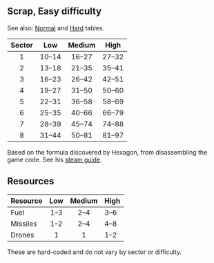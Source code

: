 ## Scrap, Easy difficulty

See also: [Normal](/ftl-scrap/normal) and [Hard](/ftl-scrap/) tables.

| Sector | Low          | Medium      | High        |
|:------:|:------------:|:-----------:|:-----------:|
| 1      | 10&ndash;14  | 16&ndash;27 | 27&ndash;32 |
| 2      | 13&ndash;18  | 21&ndash;35 | 35&ndash;41 |
| 3      | 16&ndash;23  | 26&ndash;42 | 42&ndash;51 |
| 4      | 19&ndash;27  | 31&ndash;50 | 50&ndash;60 |
| 5      | 22&ndash;31  | 36&ndash;58 | 58&ndash;69 |
| 6      | 25&ndash;35  | 40&ndash;66 | 66&ndash;79 |
| 7      | 28&ndash;39  | 45&ndash;74 | 74&ndash;88 |
| 8      | 31&ndash;44  | 50&ndash;81 | 81&ndash;97 |

Based on the formula discovered by Hexagon, from disassembling the game code. See his [steam guide](https://steamcommunity.com/sharedfiles/filedetails/?id=2127539536).

## Resources

| Resource | Low       | Medium    | High      |
|----------|:---------:|:---------:|-----------|
| Fuel     | 1&ndash;3 | 2&ndash;4 | 3&ndash;6 |
| Missiles | 1&ndash;2 | 2&ndash;4 | 4&ndash;8 |
| Drones   | 1         | 1         | 1&ndash;2 |

These are hard-coded and do not vary by sector or difficulty.
